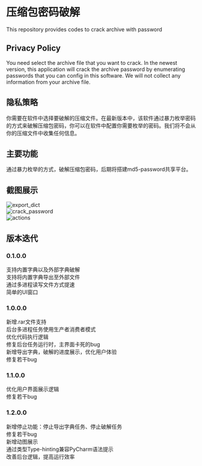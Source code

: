 # 压缩包密码破解
This repository provides codes to crack archive with password
## Privacy Policy
You need select the archive file that you want to crack. In the newest version, this application will crack the archive password by enumerating passwords that you can config in this software. We will not collect any information from your archive file.
## 隐私策略
你需要在软件中选择要破解的压缩文件。在最新版本中，该软件通过暴力枚举密码的方式来破解压缩包密码，你可以在软件中配置你需要枚举的密码。我们将不会从你的压缩文件中收集任何信息。
## 主要功能
通过暴力枚举的方式，破解压缩包密码，后期将搭建md5-password共享平台。
## 截图展示
![export_dict](https://raw.githubusercontent.com/GoogleLLP/Archive-password-cracker/master/%E5%8A%A0%E5%AF%86%E5%8E%8B%E7%BC%A9%E5%8C%85%E7%A0%B4%E8%A7%A3%E5%99%A81.2.0.0/screen_shot/%E5%AF%BC%E5%87%BA%E5%AD%97%E5%85%B8.gif)</br>
![crack_password](https://raw.githubusercontent.com/GoogleLLP/Archive-password-cracker/master/%E5%8A%A0%E5%AF%86%E5%8E%8B%E7%BC%A9%E5%8C%85%E7%A0%B4%E8%A7%A3%E5%99%A81.2.0.0/screen_shot/%E5%BC%80%E5%A7%8B%E7%A0%B4%E8%A7%A3.gif)</br>
![actions](https://raw.githubusercontent.com/GoogleLLP/Archive-password-cracker/master/%E5%8A%A0%E5%AF%86%E5%8E%8B%E7%BC%A9%E5%8C%85%E7%A0%B4%E8%A7%A3%E5%99%A81.2.0.0/screen_shot/%E5%B8%B8%E8%A7%84%E6%93%8D%E4%BD%9C.gif)</br>
## 版本迭代
### 0.1.0.0
支持内置字典以及外部字典破解</br>
支持将内置字典导出至外部文件</br>
通过多进程读写文件方式提速</br>
简单的UI窗口</br>
### 1.0.0.0
新增.rar文件支持</br>
后台多进程任务使用生产者消费者模式</br>
优化代码执行逻辑</br>
修复后台任务运行时，主界面卡死的bug</br>
新增导出字典，破解的进度展示，优化用户体验</br>
修复若干bug</br>
### 1.1.0.0
优化用户界面展示逻辑</br>
修复若干bug</br>
### 1.2.0.0
新增停止功能：停止导出字典任务、停止破解任务</br>
修复若干bug</br>
新增动图展示</br>
通过类型Type-hinting兼容PyCharm语法提示</br>
改善后台逻辑，提高运行效率</br>
